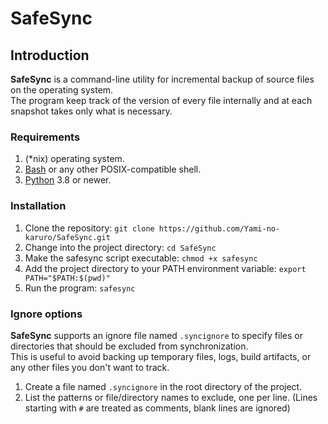 # SafeSync

## Introduction

**SafeSync** is a command-line utility for incremental backup of source files on the operating system.  
The program keep track of the version of every file internally and at each snapshot takes only what is necessary.

### Requirements

1. (*nix) operating system.
2. [Bash](https://www.gnu.org/software/bash/) or any other POSIX-compatible shell.
3. [Python](https://www.python.org/) 3.8 or newer.

### Installation

1. Clone the repository: `git clone https://github.com/Yami-no-karuro/SafeSync.git`
2. Change into the project directory: `cd SafeSync`
3. Make the safesync script executable: `chmod +x safesync`
4. Add the project directory to your PATH environment variable: `export PATH="$PATH:$(pwd)"`  
5. Run the program: `safesync`

### Ignore options

**SafeSync** supports an ignore file named `.syncignore` to specify files or directories that should be excluded from synchronization.  
This is useful to avoid backing up temporary files, logs, build artifacts, or any other files you don't want to track.

1. Create a file named `.syncignore` in the root directory of the project.
2. List the patterns or file/directory names to exclude, one per line. (Lines starting with `#` are treated as comments, blank lines are ignored)
